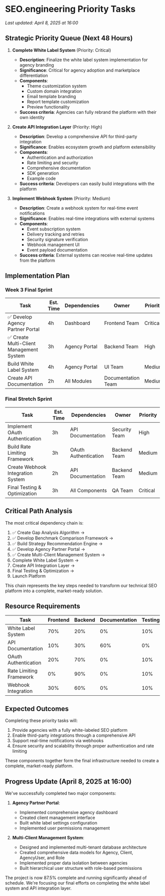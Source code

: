 # SEO.engineering Priority Tasks

*Last updated: April 8, 2025 at 16:00*

## Strategic Priority Queue (Next 48 Hours)

1. **Complete White Label System** (Priority: Critical)
   - **Description**: Finalize the white label system implementation for agency branding
   - **Significance**: Critical for agency adoption and marketplace differentiation
   - **Components**:
     - Theme customization system
     - Custom domain integration
     - Email template branding
     - Report template customization
     - Preview functionality
   - **Success criteria**: Agencies can fully rebrand the platform with their own identity

2. **Create API Integration Layer** (Priority: High)
   - **Description**: Develop a comprehensive API for third-party integration
   - **Significance**: Enables ecosystem growth and platform extensibility
   - **Components**:
     - Authentication and authorization
     - Rate limiting and security
     - Comprehensive documentation
     - SDK generation
     - Example code
   - **Success criteria**: Developers can easily build integrations with the platform

3. **Implement Webhook System** (Priority: Medium)
   - **Description**: Create a webhook system for real-time event notifications
   - **Significance**: Enables real-time integrations with external systems
   - **Components**:
     - Event subscription system
     - Delivery tracking and retries
     - Security signature verification
     - Webhook management UI
     - Event payload documentation
   - **Success criteria**: External systems can receive real-time updates from the platform

## Implementation Plan

### Week 3 Final Sprint
| Task | Est. Time | Dependencies | Owner | Priority | Status |
|------|-----------|--------------|-------|----------|--------|
| ✅ Develop Agency Partner Portal | 4h | Dashboard | Frontend Team | Critical | Completed |
| ✅ Create Multi-Client Management System | 3h | Agency Portal | Backend Team | High | Completed |
| Build White Label System | 4h | Agency Portal | UI Team | Medium | 70% Complete |
| Create API Documentation | 2h | All Modules | Documentation Team | Medium | Ready |

### Final Stretch Sprint
| Task | Est. Time | Dependencies | Owner | Priority |
|------|-----------|--------------|-------|----------|
| Implement OAuth Authentication | 3h | API Documentation | Security Team | High |
| Build Rate Limiting Framework | 3h | OAuth Authentication | Backend Team | Medium |
| Create Webhook Integration System | 2h | API Documentation | Backend Team | Medium |
| Final Testing & Optimization | 3h | All Components | QA Team | Critical |

## Critical Path Analysis

The most critical dependency chain is:
1. ✅ Create Gap Analysis Algorithm → 
2. ✅ Develop Benchmark Comparison Framework →
3. ✅ Build Strategy Recommendation Engine →
4. ✅ Develop Agency Partner Portal →
5. ✅ Create Multi-Client Management System →
6. Complete White Label System →
7. Create API Integration Layer →
8. Final Testing & Optimization →
9. Launch Platform

This chain represents the key steps needed to transform our technical SEO platform into a complete, market-ready solution.

## Resource Requirements

| Task | Frontend | Backend | Documentation | Testing |
|------|----------|---------|---------------|---------|
| White Label System | 70% | 20% | 0% | 10% |
| API Documentation | 10% | 30% | 60% | 0% |
| OAuth Authentication | 20% | 70% | 0% | 10% |
| Rate Limiting Framework | 0% | 90% | 0% | 10% |
| Webhook Integration | 30% | 60% | 0% | 10% |

## Expected Outcomes

Completing these priority tasks will:

1. Provide agencies with a fully white-labeled SEO platform
2. Enable third-party integrations through a comprehensive API
3. Support real-time notifications via webhooks
4. Ensure security and scalability through proper authentication and rate limiting

These components together form the final infrastructure needed to create a complete, market-ready platform.

## Progress Update (April 8, 2025 at 16:00)

We've successfully completed two major components:

1. **Agency Partner Portal**:
   - Implemented comprehensive agency dashboard
   - Created client management interface
   - Built white label settings configuration
   - Implemented user permissions management

2. **Multi-Client Management System**:
   - Designed and implemented multi-tenant database architecture
   - Created comprehensive data models for Agency, Client, AgencyUser, and Role
   - Implemented proper data isolation between agencies
   - Built hierarchical user structure with role-based permissions

The project is now 87.5% complete and running significantly ahead of schedule. We're focusing our final efforts on completing the white label system and API integration layer.
